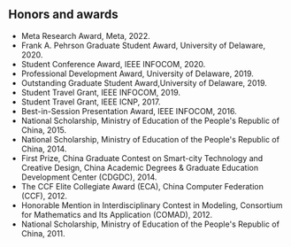 <h2>Honors and awards</h2><ul><li> Meta Research Award, Meta, 2022.</li><li> Frank A. Pehrson Graduate Student Award, University of Delaware, 2020.</li><li> Student Conference Award, IEEE INFOCOM, 2020.</li><li> Professional Development Award, University of Delaware, 2019.</li><li> Outstanding Graduate Student Award,University of Delaware, 2019.</li><li> Student Travel Grant, IEEE INFOCOM, 2019.</li><li> Student Travel Grant, IEEE ICNP, 2017.</li><li> Best-in-Session Presentation Award, IEEE INFOCOM, 2016.</li><li>National Scholarship, Ministry of Education of the People's Republic of China, 2015.</li><li>National Scholarship, Ministry of Education of the People's Republic of China, 2014.</li><li>First Prize, China Graduate Contest on Smart-city Technology and Creative Design, China
Academic Degrees &amp; Graduate Education Development Center (CDGDC), 2014.</li><li>The CCF Elite Collegiate Award (ECA), China Computer Federation (CCF), 2012.</li><li>Honorable Mention in Interdisciplinary Contest in Modeling, Consortium for Mathematics
and Its Application (COMAD), 2012.</li><li>National Scholarship, Ministry of Education of the People's Republic of China, 2011.</li></ul>

